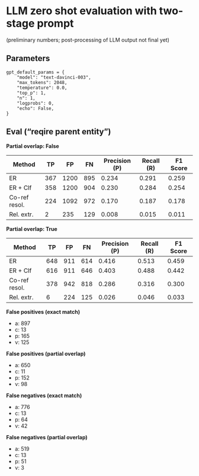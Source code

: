 # LLM zero shot evaluation with two-stage prompt

(preliminary numbers; post-processing of LLM output not final yet)

## Parameters

```
gpt_default_params = {
    "model": "text-davinci-003",
    "max_tokens": 2048,
    "temperature": 0.0,
    "top_p": 1,
    "n": 1,
    "logprobs": 0,
    "echo": False,
} 
```

## Eval (“reqire parent entity”)

**Partial overlap: False**

| Method       | TP | FP | FN | Precision (P) | Recall (R) | F1 Score |
|--------------|----|----|----|---------------|------------|----------|
| ER           | 367| 1200| 895| 0.234         | 0.291      | 0.259    |
| ER + Clf     | 358| 1200| 904| 0.230         | 0.284      | 0.254    |
| Co-ref resol.| 224| 1092| 972| 0.170         | 0.187      | 0.178    |
| Rel. extr.   | 2  | 235| 129| 0.008         | 0.015      | 0.011    |

**Partial overlap: True**

| Method       | TP | FP | FN | Precision (P) | Recall (R) | F1 Score |
|--------------|----|----|----|---------------|------------|----------|
| ER           | 648| 911| 614| 0.416         | 0.513      | 0.459    |
| ER + Clf     | 616| 911| 646| 0.403         | 0.488      | 0.442    |
| Co-ref resol.| 378| 942| 818| 0.286         | 0.316      | 0.300    |
| Rel. extr.   | 6  | 224| 125| 0.026         | 0.046      | 0.033    |


**False positives (exact match)**

* a: 897
* c: 13
* p: 165
* v: 125

**False positives (partial overlap)**

* a: 650
* c: 11
* p: 152
* v: 98

**False negatives (exact match)**

* a: 776
* c: 13
* p: 64
* v: 42

**False negatives (partial overlap)**

* a: 519
* c: 13
* p: 51
* v: 3

